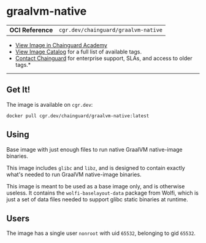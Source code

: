 <!--monopod:start-->
# graalvm-native
| | |
| - | - |
| **OCI Reference** | `cgr.dev/chainguard/graalvm-native` |


* [View Image in Chainguard Academy](https://edu.chainguard.dev/chainguard/chainguard-images/reference/graalvm-native/overview/)
* [View Image Catalog](https://console.enforce.dev/images/catalog) for a full list of available tags.
* [Contact Chainguard](https://www.chainguard.dev/chainguard-images) for enterprise support, SLAs, and access to older tags.*

---
<!--monopod:end-->


## Get It!

The image is available on `cgr.dev`:

```
docker pull cgr.dev/chainguard/graalvm-native:latest
```

<!--body:start-->
## Using

Base image with just enough files to run native GraalVM native-image binaries.

This image includes `glibc` and `libz`, and is designed to contain exactly what's needed to run GraalVM native-image binaries.

This image is meant to be used as a base image only, and is otherwise useless.  It contains the `wolfi-baselayout-data` package from Wolfi, which is just a set of data files needed to support glibc static binaries at runtime.

## Users

The image has a single user `nonroot` with uid `65532`, belonging to gid `65532`.
<!--body:end-->
